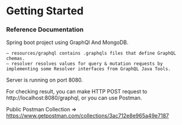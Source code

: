 # Getting Started

### Reference Documentation

Spring boot project using GraphQl And MongoDB.

    – resources/graphql contains .graphqls files that define GraphQL chemas.
    – resolver resolves values for query & mutation requests by implementing some Resolver interfaces from GraphQL Java Tools.

Server is running on port 8080.

For checking result, you can make HTTP POST request to http://localhost:8080/graphql, or you can use Postman.

Public Postman Collection => https://www.getpostman.com/collections/3ac712e8e965a49e7187
